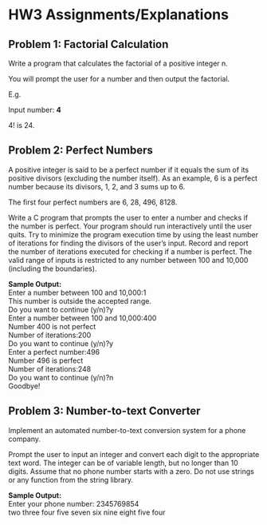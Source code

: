 # HW3 Assignments/Explanations




## Problem 1: Factorial Calculation


Write a program that calculates the factorial of a positive integer n.

You will prompt the user for a number and then output the factorial.

E.g.

Input number: **4**

4! is 24.

## Problem 2: Perfect Numbers


A positive integer is said to be a perfect number if it equals the sum of its positive divisors (excluding the number itself). As an example, 6 is a perfect number because its divisors, 1, 2, and 3 sums up to 6.

The first four perfect numbers are 6, 28, 496, 8128.

Write a C program that prompts the user to enter a number and checks if the number is perfect. Your program should run interactively until the user quits. Try to minimize the program execution time by using the least number of iterations for finding the divisors of the user’s input. Record and report the number of iterations executed for checking if a number is perfect. The valid range of inputs is restricted to any number between 100 and 10,000 (including the boundaries).

**Sample Output:** <br />
Enter a number between 100 and 10,000:1 <br />
This number is outside the accepted range. <br />
Do you want to continue (y/n)?y <br />
Enter a number between 100 and 10,000:400 <br />
Number 400 is not perfect <br />
Number of iterations:200 <br />
Do you want to continue (y/n)?y <br />
Enter a perfect number:496 <br />
Number 496 is perfect <br />
Number of iterations:248 <br />
Do you want to continue (y/n)?n <br />
Goodbye! <br />

## Problem 3: Number-to-text Converter


Implement an automated number-to-text conversion system for a phone company.

Prompt the user to input an integer and convert each digit to the appropriate text word. The integer can be of variable length, but no longer than 10 digits. Assume that no phone number starts with a zero. Do not use strings or any function from the string library.

**Sample Output:** <br />
Enter your phone number: 2345769854 <br />
two three four five seven six nine eight five four <br />
